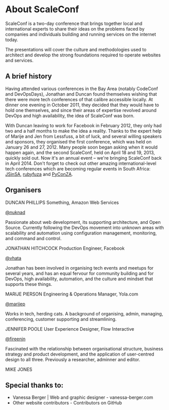 # About ScaleConf

ScaleConf is a two-day conference that brings together local and international experts to share their ideas on the problems faced by companies and individuals building and running services on the internet today.

The presentations will cover the culture and methodologies used to architect and develop the strong foundations required to operate websites and services.

## A brief history

Having attended various conferences in the Bay Area (notably CodeConf and DevOpsDays), Jonathan and Duncan found themselves wishing that there were more tech conferences of that calibre accessible locally. At dinner one evening in October 2011, they decided that they would have to hold one themselves, and since their areas of expertise revolved around DevOps and high availability, the idea of ScaleConf was born.

With Duncan leaving to work for Facebook in February 2012, they only had two and a half months to make the idea a reality. Thanks to the expert help of Marije and Jen from Lessfuss, a bit of luck, and several willing speakers and sponsors, they organised the first conference, which was held on January 26 and 27, 2012. Many people soon began asking when it would happen again, and the second ScaleConf, held on April 18 and 19, 2013, quickly sold out. Now it's an annual event – we're bringing ScaleConf back in April 2014. Don't forget to check out other amazing international-level tech conferences which are becoming regular events in South Africa: [JSinSA](http://www.jsinsa.com/), [rubyfuza](http://rubyfuza.org/) and [PyConZA](http://za.pycon.org/).

## Organisers
 
DUNCAN PHILLIPS
Something, Amazon Web Services

[@nuknad](https://twitter.com/nuknad)

Passionate about web development, its supporting architecture, and Open Source. Currently following the DevOps movement into unknown areas with scalability and automation using configuration management, monitoring, and command and control.

 
JONATHAN HITCHCOCK
Production Engineer, Facebook

[@vhata](https://twitter.com/vhata)

Jonathan has been involved in organising tech events and meetups for several years, and has an equal fervour for community building and for DevOps, high availability, automation, and the culture and mindset that supports these things.


MARIJE PIERSON
Engineering & Operations Manager, Yola.com

[@marijep](https://twitter.com/marijep)

Works in tech, herding cats. A background of organising, admin, managing, conferencing, customer supporting and streamlining.


JENNIFER POOLE
User Experience Designer, Flow Interactive

[@fireenjn](https://twitter.com/fireenjn)

Fascinated with the relationship between organisational structure, business strategy and product development, and the application of user-centred design to all three. Previously a researcher, adminner and editor.

MIKE JONES

## Special thanks to:

* Vanessa Berger | Web and graphic designer - vanessa-berger.com
* Other website contributors - Contributors on GitHub
